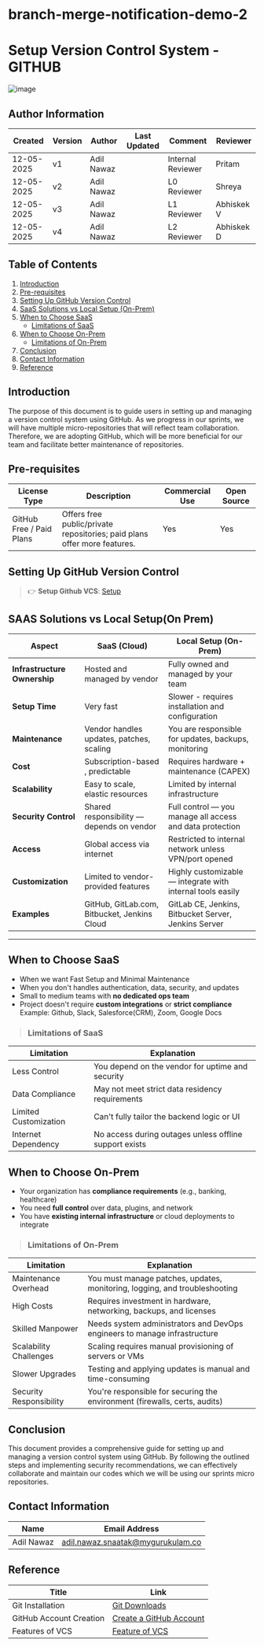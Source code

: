 # branch-merge-notification-demo-2

#  Setup Version Control System - GITHUB

![image](https://github.com/user-attachments/assets/3a170719-a472-4a0c-8a38-1906e6bc461e)

##  **Author Information**
| Created     | Version | Author        | Last Updated       | Comment          | Reviewer         |
|-------------|---------|---------------|--------------------|------------------|------------------|
| 12-05-2025  | v1      | Adil Nawaz    |          | Internal Reviewer| Pritam        |
| 12-05-2025  | v2   | Adil Nawaz       |          | L0 Reviewer      | Shreya           |
| 12-05-2025  | v3    | Adil Nawaz      |          | L1 Reviewer      | Abhiskek V         |
| 12-05-2025  | v4    | Adil Nawaz      |          | L2 Reviewer      | Abhiskek D         |

## Table of Contents



1. [Introduction](#introduction)
2. [Pre-requisites](#pre-requisites)
3. [Setting Up GitHub Version Control](#setting-up-github-version-control)
4. [SaaS Solutions vs Local Setup (On-Prem)](#saas-solutions-vs-local-setupon-prem)
5. [When to Choose SaaS](#when-to-choose-saas)
   * [Limitations of SaaS](#limitations-of-saas)
6. [When to Choose On-Prem](#when-to-choose-on-prem)
   * [Limitations of On-Prem](#limitations-of-on-prem)
7. [Conclusion](#conclusion)
8. [Contact Information](#contact-information)
9. [Reference](#reference)



## Introduction

The purpose of this document is to guide users in setting up and managing a version control system using GitHub. As we progress in our sprints, we will have multiple micro-repositories that will reflect team collaboration. Therefore, we are adopting GitHub, which will be more beneficial for our team and facilitate better maintenance of repositories.

## Pre-requisites

| License Type        | Description                                             | Commercial Use | Open Source |
|---------------------|---------------------------------------------------------|----------------|-------------|
| GitHub Free / Paid Plans | Offers free public/private repositories; paid plans offer more features. | Yes            | Yes         |


## Setting Up GitHub Version Control

> 👉 **Setup Github VCS**: [Setup](https://github.com/snaatak-Downtime-Crew/Documentation/blob/SCRUMS-96-YUVRAJ/vcs_design%20+%20poc/features%20of%20vcs/detail%20document/README.md)


## SAAS Solutions vs Local Setup(On Prem)


| **Aspect**                   | **SaaS (Cloud)**                                             | **Local Setup (On-Prem)**                                  |
| ---------------------------- | ------------------------------------------------------------ | ---------------------------------------------------------- |
| **Infrastructure Ownership** | Hosted and managed by vendor                                 | Fully owned and managed by your team                       |
| **Setup Time**               | Very fast                                 | Slower - requires installation and configuration           |
| **Maintenance**              | Vendor handles updates, patches, scaling                     | You are responsible for updates, backups, monitoring       |
| **Cost**                     | Subscription-based , predictable                       | Requires hardware + maintenance (CAPEX)                    |
| **Scalability**              | Easy to scale, elastic resources                             | Limited by internal infrastructure                         |
| **Security Control**         | Shared responsibility — depends on vendor                    | Full control — you manage all access and data protection   |
| **Access**                   | Global access via internet                                   | Restricted to internal network unless VPN/port opened      |
| **Customization**            | Limited to vendor-provided features                          | Highly customizable — integrate with internal tools easily |
| **Examples**                 | GitHub, GitLab.com, Bitbucket, Jenkins Cloud                 | GitLab CE, Jenkins, Bitbucket Server, Jenkins Server         |

---

##  **When to Choose SaaS**

* When we want Fast Setup and Minimal Maintenance
* When you don't handles authentication, data, security, and updates
* Small to medium teams with **no dedicated ops team**
* Project doesn't require **custom integrations** or **strict compliance**
  Example: Github, Slack, Salesforce(CRM), Zoom, Google Docs

> ### **Limitations of SaaS**

| Limitation               | Explanation                                            |
| ------------------------ | ------------------------------------------------------ |
|  Less Control          | You depend on the vendor for uptime and security       |
|  Data Compliance       | May not meet strict data residency requirements        |
|  Limited Customization | Can't fully tailor the backend logic or UI             |
|  Internet Dependency   | No access during outages unless offline support exists |


##  **When to Choose On-Prem**

* Your organization has **compliance requirements** (e.g., banking, healthcare)
* You need **full control** over data, plugins, and network
* You have **existing internal infrastructure** or cloud deployments to integrate

> ### Limitations of On-Prem

| Limitation                 | Explanation                                                                      |
| -------------------------- | -------------------------------------------------------------------------------- |
|  Maintenance Overhead   | You must manage patches, updates, monitoring, logging, and troubleshooting       |
|  High Costs      | Requires investment in hardware, networking, backups, and licenses               |
|  Skilled Manpower     | Needs system administrators and DevOps engineers to manage infrastructure        |
|  Scalability Challenges  | Scaling requires manual provisioning of servers or VMs                           |
|  Slower Upgrades         | Testing and applying updates is manual and time-consuming                        |
|  Security Responsibility | You're responsible for securing the environment (firewalls, certs, audits)       |



##   Conclusion
This document provides a comprehensive guide for setting up and managing a version control system using GitHub. By following the outlined steps and implementing security recommendations, we can effectively collaborate and maintain our codes which we will be using our sprints micro repositories.

## Contact Information


| Name         | Email Address                                 |
|--------------|-----------------------------------------------|
| Adil Nawaz | adil.nawaz.snaatak@mygurukulam.co           |

##  Reference

| Title                                 | Link                                                                                           |
|---------------------------------------|------------------------------------------------------------------------------------------------|
| Git Installation                      | [Git Downloads](https://git-scm.com/downloads)                                              |
| GitHub Account Creation               | [Create a GitHub Account](https://github.com/join)   |
| Features of VCS                       | [Feature of VCS](https://github.com/mygurukulam-p10/Documention/blob/main/VCS%20Design%20%2B%20POC/Features%20of%20VCS/POC%20to%20setup%20recommeded%20VCS%20as%20per%20conclusion%20doc/README.md) |
